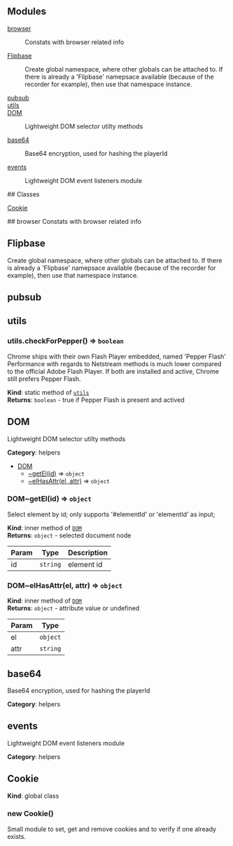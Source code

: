 ## Modules
<dl>
<dt><a href="#module_browser">browser</a></dt>
<dd><p>Constats with browser related info</p>
</dd>
<dt><a href="#module_Flipbase">Flipbase</a></dt>
<dd><p>Create global namespace, where other globals can be attached to. If there
is already a &#39;Flipbase&#39; namepsace available (because of the recorder for
example), then use that namespace instance.</p>
</dd>
<dt><a href="#module_pubsub">pubsub</a></dt>
<dd></dd>
<dt><a href="#module_utils">utils</a></dt>
<dd></dd>
<dt><a href="#module_DOM">DOM</a></dt>
<dd><p>Lightweight DOM selector utilty methods</p>
</dd>
<dt><a href="#module_base64">base64</a></dt>
<dd><p>Base64 encryption, used for hashing the playerId</p>
</dd>
<dt><a href="#module_events">events</a></dt>
<dd><p>Lightweight DOM event listeners module</p>
</dd>
</dl>
## Classes
<dl>
<dt><a href="#Cookie">Cookie</a></dt>
<dd></dd>
</dl>
<a name="module_browser"></a>
## browser
Constats with browser related info

<a name="module_Flipbase"></a>
## Flipbase
Create global namespace, where other globals can be attached to. If there
is already a 'Flipbase' namepsace available (because of the recorder for
example), then use that namespace instance.

<a name="module_pubsub"></a>
## pubsub
<a name="module_utils"></a>
## utils
<a name="module_utils.checkForPepper"></a>
### utils.checkForPepper() ⇒ <code>boolean</code>
Chrome ships with their own Flash Player embedded, named 'Pepper Flash'
Performance with regards to Netstream methods is much lower compared to the
official Adobe Flash Player. If both are installed and active, Chrome still prefers
Pepper Flash.

**Kind**: static method of <code>[utils](#module_utils)</code>  
**Returns**: <code>boolean</code> - true if Pepper Flash is present and actived  
<a name="module_DOM"></a>
## DOM
Lightweight DOM selector utilty methods

**Category**: helpers  

* [DOM](#module_DOM)
  * [~getEl(id)](#module_DOM..getEl) ⇒ <code>object</code>
  * [~elHasAttr(el, attr)](#module_DOM..elHasAttr) ⇒ <code>object</code>

<a name="module_DOM..getEl"></a>
### DOM~getEl(id) ⇒ <code>object</code>
Select element by id; only supports '#elementId' or 'elementId' as input;

**Kind**: inner method of <code>[DOM](#module_DOM)</code>  
**Returns**: <code>object</code> - selected document node  

| Param | Type | Description |
| --- | --- | --- |
| id | <code>string</code> | element id |

<a name="module_DOM..elHasAttr"></a>
### DOM~elHasAttr(el, attr) ⇒ <code>object</code>
**Kind**: inner method of <code>[DOM](#module_DOM)</code>  
**Returns**: <code>object</code> - attribute value or undefined  

| Param | Type |
| --- | --- |
| el | <code>object</code> | 
| attr | <code>string</code> | 

<a name="module_base64"></a>
## base64
Base64 encryption, used for hashing the playerId

**Category**: helpers  
<a name="module_events"></a>
## events
Lightweight DOM event listeners module

**Category**: helpers  
<a name="Cookie"></a>
## Cookie
**Kind**: global class  
<a name="new_Cookie_new"></a>
### new Cookie()
Small module to set, get and remove cookies and to verify if one already
exists.

